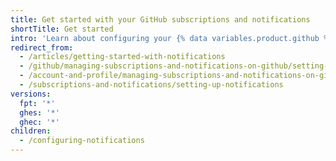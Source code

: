 ```yaml
---
title: Get started with your GitHub subscriptions and notifications
shortTitle: Get started
intro: 'Learn about configuring your {% data variables.product.github %} notifications and subscriptions.'
redirect_from:
  - /articles/getting-started-with-notifications
  - /github/managing-subscriptions-and-notifications-on-github/setting-up-notifications
  - /account-and-profile/managing-subscriptions-and-notifications-on-github/setting-up-notifications
  - /subscriptions-and-notifications/setting-up-notifications
versions:
  fpt: '*'
  ghes: '*'
  ghec: '*'
children:
  - /configuring-notifications
---
```


